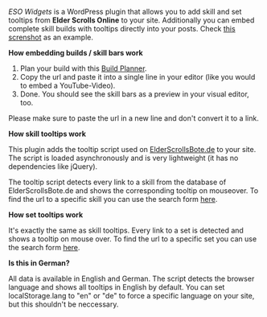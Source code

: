 _ESO Widgets_ is a WordPress plugin that allows you to add skill and set tooltips from **Elder Scrolls Online** to your site. Additionally you can embed complete skill builds with tooltips directly into your posts. Check <a href="https://ps.w.org/eso-widgets/assets/screenshot-1.png">this screnshot</a> as an example.

**How embedding builds / skill bars work**

1. Plan your build with this <a href="http://www.elderscrollsbote.de/planer/">Build Planner</a>.
2. Copy the url and paste it into a single line in your editor (like you would to embed a YouTube-Video).
3. Done. You should see the skill bars as a preview in your visual editor, too.

Please make sure to paste the url in a new line and don't convert it to a link.

**How skill tooltips work**

This plugin adds the tooltip script used on <a href="http://www.elderscrollsbote.de">ElderScrollsBote.de</a> to your site. The script is loaded asynchronously and is very lightweight (it has no dependencies like jQuery).

The tooltip script detects every link to a skill from the database of ElderScrollsBote.de and shows the corresponding tooltip on mouseover. To find the url to a specific skill you can use the search form <a href="http://www.elderscrollsbote.de/skills/">here</a>.

**How set tooltips work**

It's exactly the same as skill tooltips. Every link to a set is detected and shows a tooltip on mouse over. To find the url to a specific set you can use the search form <a href="http://www.elderscrollsbote.de/sets/">here</a>.

**Is this in German?**

All data is available in English and German. The script detects the browser language and shows all tooltips in English by default. You can set localStorage.lang to "en" or "de" to force a specific language on your site, but this shouldn't be neccessary.